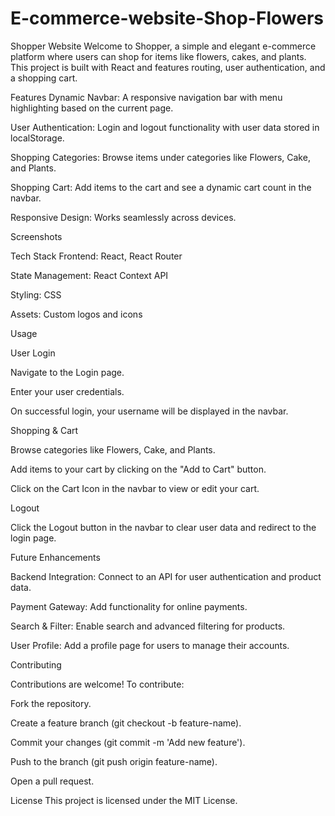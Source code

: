 
# E-commerce-website-Shop-Flowers
Shopper Website
Welcome to Shopper, a simple and elegant e-commerce platform where users can shop for items like flowers, cakes, and plants. This project is built with React and features routing, user authentication, and a shopping cart.

Features
Dynamic Navbar: A responsive navigation bar with menu highlighting based on the current page.

User Authentication: Login and logout functionality with user data stored in localStorage.

Shopping Categories: Browse items under categories like Flowers, Cake, and Plants.

Shopping Cart: Add items to the cart and see a dynamic cart count in the navbar.

Responsive Design: Works seamlessly across devices.

Screenshots

Tech Stack
Frontend: React, React Router

State Management: React Context API

Styling: CSS

Assets: Custom logos and icons

Usage

User Login

Navigate to the Login page.

Enter your user credentials.

On successful login, your username will be displayed in the navbar.

Shopping & Cart

Browse categories like Flowers, Cake, and Plants.

Add items to your cart by clicking on the "Add to Cart" button.

Click on the Cart Icon in the navbar to view or edit your cart.

Logout

Click the Logout button in the navbar to clear user data and redirect to the login page.

Future Enhancements

Backend Integration: Connect to an API for user authentication and product data.

Payment Gateway: Add functionality for online payments.

Search & Filter: Enable search and advanced filtering for products.

User Profile: Add a profile page for users to manage their accounts.

Contributing

Contributions are welcome! To contribute:

Fork the repository.

Create a feature branch (git checkout -b feature-name).

Commit your changes (git commit -m 'Add new feature').

Push to the branch (git push origin feature-name).

Open a pull request.

License
This project is licensed under the MIT License.
